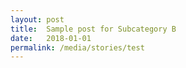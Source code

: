 ```yaml
---
layout: post
title:  Sample post for Subcategory B
date:   2018-01-01
permalink: /media/stories/test
---
```

